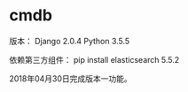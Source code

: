 # cmdb

版本：
Django	2.0.4
Python	3.5.5

依赖第三方组件：
pip install elasticsearch	5.5.2

2018年04月30日完成版本一功能。